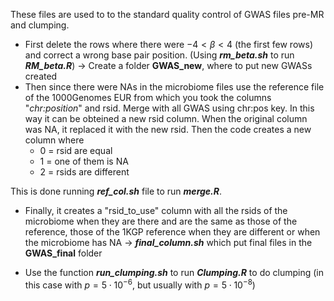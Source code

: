 These files are used to to the standard quality control of GWAS files pre-MR and clumping.
- First delete the rows where there were $-4<\beta<4$ (the first few rows) and correct a wrong base pair position. (Using ***rm_beta.sh*** to run ***RM_beta.R***) $\to$ Create a folder **GWAS_new**, where to put new GWASs created
- Then since there were NAs in the microbiome files use the reference file of the 1000Genomes EUR from which you took the columns "*chr:position*" and rsid. Merge with all GWAS using chr:pos key. In this way it can be obteined a new rsid column. When the original column was NA, it replaced it with the new rsid. Then the code creates a new column where 
    - 0 = rsid are equal
    - 1 = one of them is NA
    - 2 = rsids are different

This is done running ***ref_col.sh*** file to run ***merge.R***.
    
- Finally, it creates a "rsid_to_use" column with all the rsids of the microbiome when they are there and are the same as those of the reference, those of the 1KGP reference when they are different or when the microbiome has NA → ***final_column.sh*** which put final files in the **GWAS_final** folder

- Use the function ***run_clumping.sh*** to run ***Clumping.R*** to do clumping (in this case with $p=5\cdot 10^{-6}$, but usually with $p=5\cdot 10^{-8}$)
